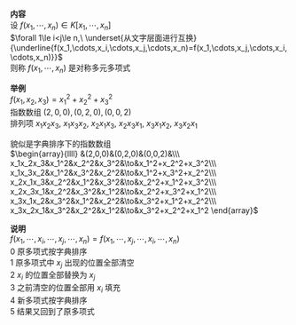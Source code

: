 **内容**  
设 $f(x_1,\cdots,x_n)\in K[x_1,\cdots,x_n]$   
 $\forall 1\le i<j\le n,\ \underset{从文字层面进行互换}{\underline{f(x_1,\cdots,x_i,\cdots,x_j,\cdots,x_n)=f(x_1,\cdots,x_j,\cdots,x_i,\cdots,x_n)}}$   
则称 $f(x_1,\cdots,x_n)$ 是对称多元多项式  
  
**举例**  
 $f(x_1,x_2,x_3)=x_1^2+x_2^2+x_3^2$   
指数数组 $(2,0,0),(0,2,0),(0,0,2)$   
排列项 $x_1x_2x_3,\ x_1x_3x_2,\ x_2x_1x_3,\ x_2x_3x_1,\ x_3x_1x_2,\ x_3x_2x_1$   
  
貌似是字典排序下的指数数组  
 $\begin{array}{llll}  
&(2,0,0)&(0,2,0)&(0,0,2)&\\\  
x_1x_2x_3&x_1^2&x_2^2&x_3^2&\to&x_1^2+x_2^2+x_3^2\\\  
x_1x_3x_2&x_1^2&x_3^2&x_2^2&\to&x_1^2+x_3^2+x_2^2\\\   
x_2x_1x_3&x_2^2&x_1^2&x_3^2&\to&x_2^2+x_1^2+x_3^2\\\  
x_2x_3x_1&x_2^2&x_3^2&x_1^2&\to&x_2^2+x_3^2+x_1^2\\\   
x_3x_1x_2&x_3^2&x_1^2&x_2^2&\to&x_3^2+x_1^2+x_2^2\\\  
x_3x_2x_1&x_3^2&x_2^2&x_1^2&\to&x_3^2+x_2^2+x_1^2  
\end{array}$   
  
**说明**  
 $f(x_1,\cdots,x_i,\cdots,x_j,\cdots,x_n)=f(x_1,\cdots,x_j,\cdots,x_i,\cdots,x_n)$   
0 原多项式按字典排序  
1 原多项式中 $x_j$ 出现的位置全部清空  
2  $x_i$ 的位置全部替换为 $x_j$   
3 之前清空的位置全部用 $x_i$ 填充  
4 新多项式按字典排序  
5 结果又回到了原多项式  
